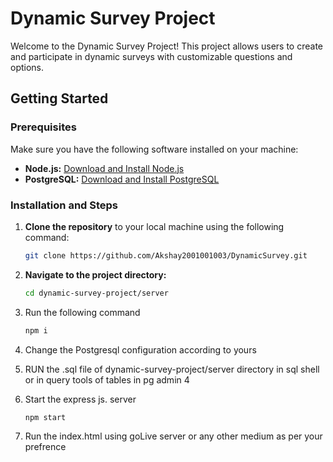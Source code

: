 # Dynamic Survey Project

Welcome to the Dynamic Survey Project! This project allows users to create and participate in dynamic surveys with customizable questions and options.

## Getting Started

### Prerequisites

Make sure you have the following software installed on your machine:

- **Node.js:** [Download and Install Node.js](https://nodejs.org/)
- **PostgreSQL:** [Download and Install PostgreSQL](https://www.postgresql.org/)

### Installation and Steps

1. **Clone the repository** to your local machine using the following command:
   ```bash
   git clone https://github.com/Akshay2001001003/DynamicSurvey.git
2. **Navigate to the project directory:**
   ```bash
   cd dynamic-survey-project/server
3. Run the following command
   ```bash
   npm i
4. Change the Postgresql configuration according to yours

5. RUN the .sql file of dynamic-survey-project/server directory in sql shell or in query tools of tables in pg admin 4
7. Start the express js. server
   ```bash
   npm start
8. Run the index.html using goLive server or any other medium as per your prefrence
